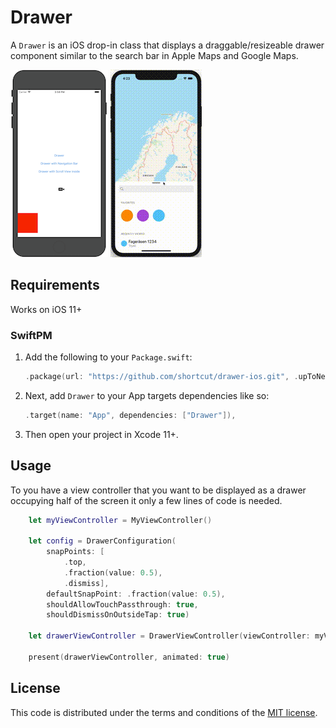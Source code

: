 # Drawer

A `Drawer` is an iOS drop-in class that displays a draggable/resizeable drawer component similar to the search bar in Apple Maps and Google Maps.

[![](assets/example-drawer-small.gif)](assets/example-drawer.gif)
[![](assets/example-maps-small.gif)](assets/example-maps.gif)

## Requirements

Works on iOS 11+

### SwiftPM

1. Add the following to your `Package.swift`:
	```swift
	.package(url: "https://github.com/shortcut/drawer-ios.git", .upToNextMajor(from: "1.0")),
	```
2. Next, add `Drawer` to your App targets dependencies like so:
	```swift
	.target(name: "App", dependencies: ["Drawer"]),
	```
3. Then open your project in Xcode 11+.

## Usage

To you have a view controller that you want to be displayed as a drawer occupying half of the screen it only a few lines of code is needed.

```swift
    let myViewController = MyViewController()

    let config = DrawerConfiguration(
        snapPoints: [
            .top,
            .fraction(value: 0.5),
            .dismiss],
        defaultSnapPoint: .fraction(value: 0.5),
        shouldAllowTouchPassthrough: true,
        shouldDismissOnOutsideTap: true)

    let drawerViewController = DrawerViewController(viewController: myViewController, configuration: config)

    present(drawerViewController, animated: true)
```

## License

This code is distributed under the terms and conditions of the [MIT license](LICENSE.md).
